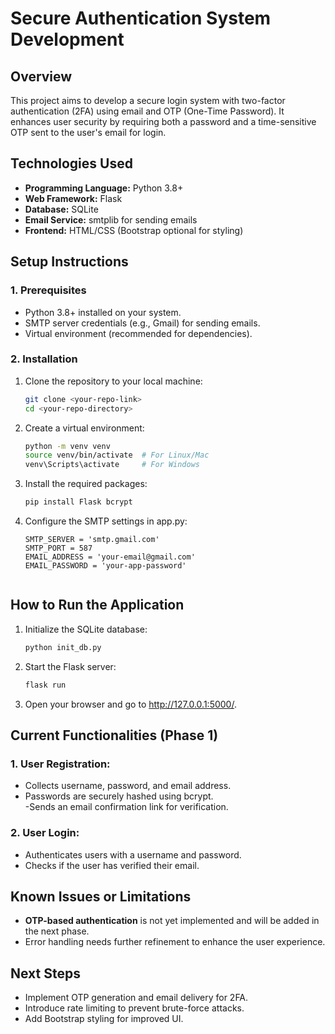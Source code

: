 # Secure Authentication System Development

## Overview  

This project aims to develop a secure login system with two-factor authentication (2FA) using email and OTP (One-Time Password). It enhances user security by requiring both a password and a time-sensitive OTP sent to the user's email for login.


## Technologies Used  

- **Programming Language:** Python 3.8+  
- **Web Framework:** Flask  
- **Database:** SQLite  
- **Email Service:** smtplib for sending emails  
- **Frontend:** HTML/CSS (Bootstrap optional for styling)  


## Setup Instructions  

### 1. Prerequisites  
- Python 3.8+ installed on your system.  
- SMTP server credentials (e.g., Gmail) for sending emails.  
- Virtual environment (recommended for dependencies).

### 2. Installation  
1. Clone the repository to your local machine:
   ```bash
   git clone <your-repo-link>
   cd <your-repo-directory>
2. Create a virtual environment:
   ```bash
   python -m venv venv
   source venv/bin/activate  # For Linux/Mac
   venv\Scripts\activate     # For Windows
3. Install the required packages:
   ```bash
   pip install Flask bcrypt
4. Configure the SMTP settings in app.py:
   ```pyhton
   SMTP_SERVER = 'smtp.gmail.com'
   SMTP_PORT = 587
   EMAIL_ADDRESS = 'your-email@gmail.com'
   EMAIL_PASSWORD = 'your-app-password'


## How to Run the Application

1. Initialize the SQLite database:
   ```bash
   python init_db.py
2. Start the Flask server:
   ```bash
   flask run
3. Open your browser and go to http://127.0.0.1:5000/.


## Current Functionalities (Phase 1)

### 1. User Registration:  
- Collects username, password, and email address.
- Passwords are securely hashed using bcrypt.  
-Sends an email confirmation link for verification.

### 2. User Login:
  
- Authenticates users with a username and password.
- Checks if the user has verified their email.


## Known Issues or Limitations
- **OTP-based authentication** is not yet implemented and will be added in the next phase.
- Error handling needs further refinement to enhance the user experience.


## Next Steps
- Implement OTP generation and email delivery for 2FA.
- Introduce rate limiting to prevent brute-force attacks.
- Add Bootstrap styling for improved UI.
